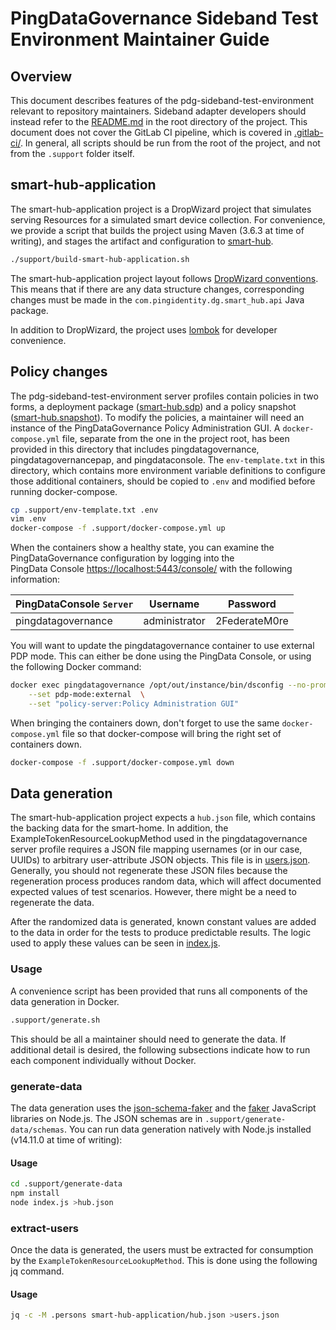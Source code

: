 # PingDataGovernance Sideband Test Environment Maintainer Guide

## Overview

This document describes features of the pdg-sideband-test-environment relevant to repository maintainers. Sideband
adapter developers should instead refer to the [README.md](../README.md) in the root directory of the project.
This document does not cover the GitLab CI pipeline, which is covered in [.gitlab-ci/](../.gitlab-ci/).
In general, all scripts should be run from the root of the project, and not from the `.support` folder itself.

## smart-hub-application

The smart-hub-application project is a DropWizard project that simulates serving Resources for a simulated smart
device collection. For convenience, we provide a script that builds the project using Maven (3.6.3 at time of writing),
and stages the artifact and configuration to [smart-hub](../smart-hub).

```bash
./support/build-smart-hub-application.sh
```

The smart-hub-application project layout follows
[DropWizard conventions](https://www.dropwizard.io/en/latest/manual/core.html#organizing-your-project). This means that
if there are any data structure changes, corresponding changes must be made in the
  `com.pingidentity.dg.smart_hub.api` Java package.

In addition to DropWizard, the project uses [lombok](https://projectlombok.org/) for developer convenience.

## Policy changes

The pdg-sideband-test-environment server profiles contain policies in two forms, a deployment package 
([smart-hub.sdp](../server-profiles/pingdatagovernance/instance/smart-hub.sdp)) and a policy snapshot
([smart-hub.snapshot](../server-profiles/pingdatagovernancepap/policies/smart-hub.snapshot)). To modify the policies,
a maintainer will need an instance of the PingDataGovernance Policy Administration GUI. A `docker-compose.yml` file, 
separate from the one in the project root, has been provided in this directory that includes pingdatagovernance, 
pingdatagovernancepap, and pingdataconsole. The `env-template.txt` in this directory, which contains more environment 
variable definitions to configure those additional containers, should be copied to `.env` and modified before running 
docker-compose.

```bash
cp .support/env-template.txt .env
vim .env
docker-compose -f .support/docker-compose.yml up
```

When the containers show a healthy state, you can examine the PingDataGovernance configuration by logging into the    
PingData Console [https://localhost:5443/console/](https://localhost:5443/console/) with the following information:    
    
   | PingDataConsole `Server` | Username      | Password      |    
   | ------------------------ | ------------- | ------------- |    
   | pingdatagovernance       | administrator | 2FederateM0re |

You will want to update the pingdatagovernance container to use external PDP mode. This can either be done using the 
PingData Console, or using the following Docker command:

```bash
docker exec pingdatagovernance /opt/out/instance/bin/dsconfig --no-prompt set-policy-decision-service-prop \
    --set pdp-mode:external  \
    --set "policy-server:Policy Administration GUI" 
```

When bringing the containers down, don't forget to use the same `docker-compose.yml` file so that docker-compose will
bring the right set of containers down.

```bash
docker-compose -f .support/docker-compose.yml down
```

## Data generation

The smart-hub-application project expects a `hub.json` file, which contains the backing data for the smart-home. In
addition, the ExampleTokenResourceLookupMethod used in the pingdatagovernance server profile requires a JSON file
mapping usernames (or in our case, UUIDs) to arbitrary user-attribute JSON objects. This file is in
[users.json](../server-profiles/pingdatagovernance/instance/users.json). Generally, you should not 
regenerate these JSON files because the regeneration process produces random data, which will affect documented 
expected values of test scenarios.  However, there might be a need to regenerate the data.

After the randomized data is generated, known constant values are added to the data in order for the tests to produce
predictable results. The logic used to apply these values can be seen in [index.js](./generate-data/index.js).

### Usage

A convenience script has been provided that runs all components of the data generation in Docker.

```bash
.support/generate.sh
```

This should be all a maintainer should need to generate the data. If additional detail is desired, the following
subsections indicate how to run each component individually without Docker.

### generate-data

The data generation uses the [json-schema-faker](https://github.com/json-schema-faker/json-schema-faker) and the
[faker](https://www.npmjs.com/package/faker) JavaScript libraries on Node.js. The JSON schemas are
in `.support/generate-data/schemas`. You can run data generation natively with Node.js installed (v14.11.0 at time of
writing):

#### Usage

```bash
cd .support/generate-data
npm install
node index.js >hub.json
```

### extract-users

Once the data is generated, the users must be extracted for consumption by the `ExampleTokenResourceLookupMethod`. This
is done using the following jq command.

#### Usage

```bash
jq -c -M .persons smart-hub-application/hub.json >users.json
```

